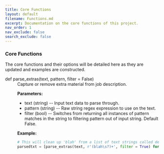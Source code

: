 ```yaml
---
title: Core Functions
layout: default
filename: Functions.md
excerpt: Documentation on the core functions of this project.
nav_order: 1
nav_exclude: false
search_exclude: false
---
```


### Core Functions

The core functions and their options will be detailed here as they are updated and examples are constructed.

<dl>
<dt>def parse_extras(text, pattern, filter = False)</dt>
<dd> 
Capture or remove extra material from job description.

  **Parameters:**
  *  text (string) -- Input text data to parse through.
  *  pattern (string) -- Raw string regex expression to use on the text.
  *  filter (bool) -- Switches from returning all instances of pattern matches in the string to filtering pattern out of input string.  Default False.

  **Example:**
  ```python
  # This will clean up 'blah' from a list of text strings called desc_txt
  parsedtxt = [parse_extras(text, r'(blah\s?)+', filter = True) for text in desc_txt if text != None]  
  ```

</dd>
</dl>
